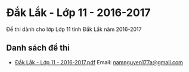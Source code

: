 # Đắk Lắk - Lớp 11 - 2016-2017

Đề thi dành cho lớp Lớp 11 tỉnh Đắk Lắk năm 2016-2017

## Danh sách đề thi

- [Đắk Lắk - Lớp 11 - 2016-2017.pdf](Đắk%20Lắk%20-%20Lớp%2011%20-%202016-2017.pdf)
Email: namnguyen177a@gmail.com

